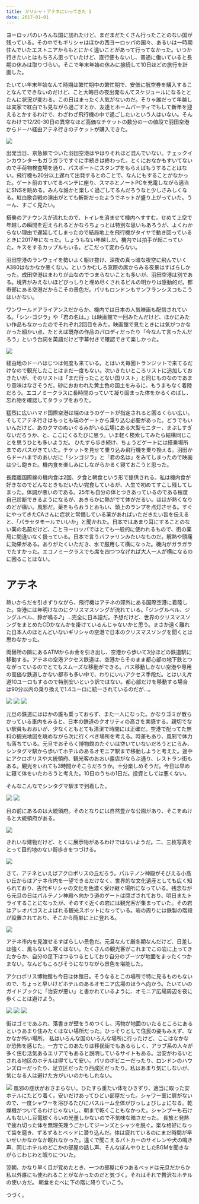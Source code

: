 ```yaml
---
title: ギリシャ・アテネにいってきた 1
date: 2017-01-01
---
```


ヨーロッパのいろんな国に訪れたけど、まだまだたくさん行ったことのない国が残っている。その中でもギリシャはほかの西ヨーロッパの国々、あるいは一時期住んでいたエストニアからもとにかく遠いことがあって行ってなかった。いつか行きたいとはもちろん思っていたけど、直行便もないし、普通に働いていると長期の休みは取りづらい。そこで年末年始の休みに接続して10日ほどの旅行を計画した。

たいてい年末年始なんて時期は繁忙期中の繁忙期で、安価に航空券を購入することなんてできないのだけど、こと大晦日の夜出発なんてスケジュールになるととたんに状況が変わる。この日はまったく人気がないのだ。そりゃ誰だって年越しは実家で紅白でも見ながら過ごすとか、友達とホームパーティでもして新年を迎えるとかするわけで、わざわざ飛行機の中で過ごしたいという人はいない。そんなわけで12/20-30日の異常なほど高価なチケットの数分の一の値段で羽田空港からドーハ経由アテネ行きのチケットが購入できた。

![](https://photos.xar.sh/32252324695_e61799eb71_h.jpg)

出発当日、京急線でついた羽田空港はやはりそれほど混んでいない。チェックインカウンターもガラガラですぐに手続きは終わった。とくにおなかもすいてないので手荷物検査場を通り、パスポートにスタンプをもらえばもうすることはない。飛行機も20分以上遅れて出発するとのことで、なんにもすることがなかった。ゲート前のすいてるベンチに座り、スマホとノートPCを充電しながら適当にSNSを眺める。みんな誰かと楽しく過ごしてるんだろうなと少しさみしくなる。紅白歌合戦の演出がとても斬新だったようでネットが盛り上がっていた。うーん、すごく見たい。

搭乗のアナウンスが流れたので、トイレを済ませて機内へすすむ。せめて上空で年越しの瞬間を迎えられるとかならちょっとは特別な思いもあろうが、よくわからない理由で遅延してしまったので結局地上を飛行機がタイヤで動き回っているときに2017年になった。しょうもない年越しだ。機内では拍手が起こっていた。キスをするカップルもいる。どこだって変わらない。

羽田空港のランウェイを勢いよく駆け抜け、深夜の真っ暗な夜空に飛んでいくA380はなかなか悪くない。というかむしろ窓際の席からみる夜景はすばらしかった。成田空港はまわりが山なのでつまらないことも多いが、羽田空港は別である。境界がみえないほどびっしりと埋め尽くされるビルの明かりは感動的だ。都市部にある空港だからこその景色だ。パリもロンドンもサンフランシスコもこうはいかない。

ワンワールドアライアンスだからか、機内では日本の人気映画も配信されている。「シン･ゴジラ」や「君の名は。」は映画館で一回みたんだけど、ほかにみたい作品もなかったのでそれぞれ2回目をみた。映画館で見たときには気がつかなかった細かい点、たとえば既存の作品のパロディだったり「今なんて言ったんだろう」という台詞を英語だけど字幕付きで確認できて楽しかった。

![](https://photos.xar.sh/31411166684_f53659d109_h.jpg)

経由地のドーハはじつは何度も来ている。とはいえ毎回トランジットで来てるだけなので観光したことはまだ一度もない。次いきたいところリストに追加しておきたいが、そのリストは「まだ行ったことない国リスト」と同じものなのであまり意味はなさそうだ。砂におおわれた黄土色の国土をみるに、もうまもなく着陸だろう。エコノミークラスに長時間のっていて凝り固まった体をかるくのばし、忘れ物を確認してタラップをおりた。

猛烈に広いハマド国際空港は端のほうのゲートが指定されると困るくらい広い。そしてアテネ行きはもっとも端のゲートから乗り込む必要があった。どうでもいいんだけど、あのクマのぬいぐるみがいる広場にある大型モニター、まぶしすぎないだろうか、と、ここにくるたびに思う。いま軽く検索してみたら結構同じことを思うひとも多いようだ。
ひたすら歩き続け、ちょうどゲートには搭乗場所までのバスがきていた。チケットを見せて乗り込み飛行機を乗り換える。羽田からドーハまでのあいだに「シンゴジラ」と「君の名は」をみてしまったので映画は少し飽きた。機内食を楽しみにしながらかるく寝ておこうと思った。

長距離国際線の機内食は2回、夕食と朝食という形で提供される。私は機内食が好きなのでどんなときもだいたい完食しているが、人生で初めてすこし残してしまった。体調が悪いのである。25年も自分の体とつきあっているのである程度自己診断できるようになるが、あきらかに熱がでて体がだるい。ほほが熱くなりのどが痛い。風邪だ。薬をもらおうとおもい、頭上のランプを点灯させる。すぐにやってきたCAさんに症状と常備している薬があればいただきたい旨を伝えると、「パラセタモールでいいか」と聞かれた。日本ではあまり耳にすることのない薬の名前だけど、ことヨーロッパではとても一般的に使われるもので、街の薬局に間違いなく扱っている。日本で言うバファリンみたいなものだ。解熱や頭痛に効果がある。ありがたくいただき、水で服用して横になった。機内がガラガラでたすかった。エコノミークラスでも席を四つつなげれば大人一人が横になるのに困ることはない。

# アテネ

熱いからだを引きずりながら、飛行機はアテネの郊外にある国際空港に着陸した。空港には年明けなのにクリスマスソングが流れている。「ジングルベル、ジングルベル、鈴が鳴る♪」…完全に日本語だ。予想だけど、世界のクリスマスソングをまとめたCDかなんかを掛けているんじゃないかと思う。まさか遠く離れた日本人のほとんどいないギリシャの空港で日本のクリスマスソングを聞くとは思わなかった。

両替所の隣にあるATMからお金を引き出し、空港から歩いて3分ほどの鉄道駅に移動する。アテネの空港アクセス鉄道は、空港からそのまま都心部の地下鉄とつながっているのでとてもスムーズな移動ができる。バス移動しかない空港や専用の高価な鉄道しかない都市も多い中で、わりにいいアクセス手段だ。とはいえ片道10ユーロもするので特別安いという訳ではない。都心部だけを移動する場合は90分以内の乗り換えで1.4ユーロに統一されているのだが…。

![](https://photos.xar.sh/31458650064_7da46ad131_h.jpg)
![](https://photos.xar.sh/31489755783_9fd7ed4265_h.jpg)
![](https://photos.xar.sh/31489756073_8d639ae8f7_h.jpg)

元旦の鉄道にはほかの誰も乗っておらず、また一人になった。かなりゴミが散らかっている車内をみると、日本の鉄道のクオリティの高さを実感する。親切でない駅員もおおいが、少なくともとても清潔で時間には正確だ。空港で配ってた無料の観光地図を眺めながら次に行くべき場所を考える。時差もあり、風邪で体力も落ちている。元旦でおそらく博物館のたぐいは空いていないだろうとにらみ、シンタグマ駅から歩いてホテルのあるオモニア駅まで移動しようと考えた。途中にアクロポリスや大統領府、観光客のおおい露店がならぶ通り、レストラン街もある。観光をいれても3時間かそこらだろうか。十分楽しめそうだ。今日は早めに寝て体をいたわろうと考えた。10日のうちの1日だ。投資としては悪くない。

そんなこんなでシンタグマ駅まで到着した。

![](https://photos.xar.sh/32300538805_bbdb785484_h.jpg)
![](https://photos.xar.sh/32261325376_344d95670e_h.jpg)

目の前にあるのは大統領府。そのとなりには自然豊かな公園があり、そこをぬけると大統領府がある。

![](https://photos.xar.sh/31458636124_81e2162330_h.jpg)

きれいな建物だけど、とくに展示物があるわけではないようだ。二、三枚写真をとって目的地のない街歩きをつづける。

![](https://photos.xar.sh/31923715720_3ba7ae58d8_h.jpg)

さて、アテネといえばアクロポリスの丘だろう。パルテノン神殿がそびえる小高い丘からはアテネ市内を一望できるだけなく、世界的な文化遺産としても広く知られており、古代ギリシャの文化を色濃く受け継ぐ場所になっている。残念ながら元旦の日はパルテノン神殿へ向かう道のゲートは閉ざされており、明日またトライすることになったが、そのすぐ近くの岩には観光客が集まっていた。その岩はアレオパゴスとよばれる観光スポットになっている。岩の周りには鉄製の階段が設置されており、そこから簡単に上に登れる。

![](https://photos.xar.sh/32180780251_90d5979d28_h.jpg)

アテネ市内を見渡せるすばらしい景色だ。元旦なんて厳冬期なんだけど、日差しは強く、風もないし寒くはない。たくさんの観光客がこれまでこの岩に上ってきたからか、自分の足下はつるつるとしており自分のブーツが地面をまったくつかまない。なんどもころびそうになりながら景色を堪能した。

アクロポリス博物館も今日は休館日。そうなるとこの場所で特に見るものもないので、ちょっと早いけどホテルのあるオモニア広場のほうへ向かう。たいていのガイドブックに「治安が悪い」と書かれているように、オモニア広場周辺を夜に歩くことは避けよう。

![](https://photos.xar.sh/32150845212_78fdaad548_h.jpg)
![](https://photos.xar.sh/31458618294_255bf452ae_h.jpg)
![](https://photos.xar.sh/32300494095_da71d99c0f_h.jpg)

街はゴミであふれ、落書きが壁をうめつくし、汚物が地面のいたるところにあるというあまり住みたくはない場所だった。ひっそりとして住民の姿もみえず、なかなか怖い場所。
私はいろんな国のいろんな場所に行ったけど、ここはなかなか恐怖を感じた。一方でこのあたりは移民街でもあるらしく、アラブ系の人々が多く住む活気あるエリアでもあると説明しているサイトもある。治安がわるいとされる地区のホテルは得てして安い。パリのボビニーだったり、ロンドンのハウンズローだったり、足立区だったり西成区だったり。私はあまり気にしないが、気になる人は避けた方がいいのかもしれない。

![](https://photos.xar.sh/31411185294_a05b668273_h.jpg)
風邪の症状がおさまらない。ひたすら重たい体をひきずり、適当に取った安ホテルにたどり着く。安いだけあってひどい部屋だった。シャワー室に扉がないので、一度シャワーを浴びるたびにバスルーム全体がびっしょびしょになる。乾燥機がついてるわけじゃないし、朝まで乾くこともなかった。シャンプーも石けんもないし豆電球くらいの光量しかないので不気味な暗さだった。
長旅と発熱で疲れ切った体を無理矢理うごかしてジーンズとシャツを脱ぐ。楽な格好になって歯を磨き、ずるずるとベッドに潜り込んだ。体は疲れているのにまだ時間が早いせいかなかなか眠れなかった。遠くで聞こえるパトカーのサイレンや犬の鳴き声、同じホテルのどこかの部屋の話し声、そんなぼんやりとしたBGMを聞きながらじわじわと眠りについた。

翌朝、かなり早く目が覚めたとき、一つの部屋に6つあるベッドは元旦だからか私以外誰にも使われることがなかったのだと気づく。それはそれで贅沢なホテルの使い方だ。
朝食をたべに下の階に降りていこう。

つづく。
